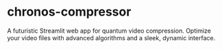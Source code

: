 # chronos-compressor
A futuristic Streamlit web app for quantum video compression. Optimize your video files with advanced algorithms and a sleek, dynamic interface.

